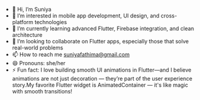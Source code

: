 - 👋 Hi, I’m Suniya
- 👀 I’m interested in mobile app development, UI design, and cross-platform technologies
- 🌱 I’m currently learning advanced Flutter, Firebase integration, and clean architecture
- 💞️ I’m looking to collaborate on Flutter apps, especially those that solve real-world problems
- 📫 How to reach me suniyafathima@gmail.com
- 😄 Pronouns: she/her
- ⚡ Fun fact: I love building smooth UI animations in Flutter—and I believe animations are not just decoration — they’re part of the user experience story.My favorite Flutter widget is AnimatedContainer — it's like magic with smooth transitions!








<!---
suniyafathima/suniyafathima is a ✨ special ✨ repository because its `README.md` (this file) appears on your GitHub profile.
You can click the Preview link to take a look at your changes.
--->
